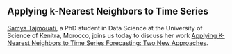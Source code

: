 ## Applying k-Nearest Neighbors to Time Series

[Samya Tajmouati](https://www.linkedin.com/in/samya-tajmouati-62499b124/), a PhD student in Data Science at the University of Science of Kenitra, Morocco, joins us today to discuss her work [Applying K-Nearest Neighbors to Time Series Forecasting: Two New Approaches](https://arxiv.org/pdf/2103.14200v1.pdf).
